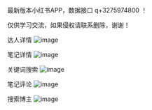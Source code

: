 最新版本小红书APP，数据接口  q+3275974800 ！

仅供学习交流，如果侵权请联系删除，谢谢！

达人详情
![image](https://user-images.githubusercontent.com/112620601/196147237-11417f27-58c6-44b9-bcc5-eb0e98ee75ac.png)

笔记详情
![image](https://user-images.githubusercontent.com/112620601/196147280-da6950ab-d6a1-4de6-b26d-b7a943307c63.png)

关键词搜索
![image](https://user-images.githubusercontent.com/112620601/196147389-764b5947-4c37-4d2a-9fea-ad27a6578435.png)


笔记评论
![image](https://user-images.githubusercontent.com/112620601/196147531-75403efe-d21e-4dd8-9193-aed551ef48ba.png)

搜索博主
![image](https://user-images.githubusercontent.com/112620601/196147677-b1a98e82-1555-44ac-8f75-368460c6ae44.png)
